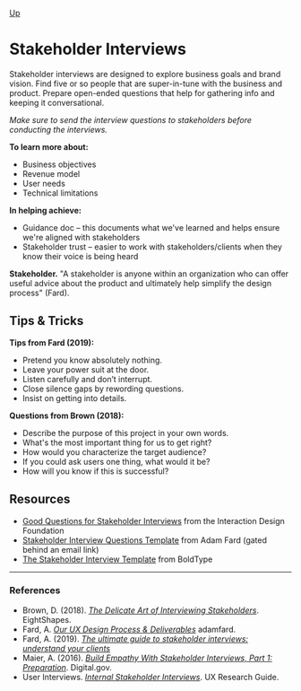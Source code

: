 [Up](../README.md)

# Stakeholder Interviews
Stakeholder interviews are designed to explore business goals and brand vision. Find five or so people that are super-in-tune with the business and product. Prepare open-ended questions that help for gathering info and keeping it conversational.

*Make sure to send the interview questions to stakeholders before conducting the interviews.*

**To learn more about:**
- Business objectives
- Revenue model
- User needs
- Technical limitations

**In helping achieve:**
- Guidance doc – this documents what we've learned and helps ensure we're aligned with stakeholders
- Stakeholder trust – easier to work with stakeholders/clients when they know their voice is being heard

**Stakeholder.** "A stakeholder is anyone within an organization who can offer useful advice about the product and ultimately help simplify the design process" (Fard).


## Tips & Tricks
**Tips from Fard (2019):**
- Pretend you know absolutely nothing.
- Leave your power suit at the door.
- Listen carefully and don’t interrupt.
- Close silence gaps by rewording questions.
- Insist on getting into details.

**Questions from Brown (2018):**
- Describe the purpose of this project in your own words.
- What's the most important thing for us to get right?
- How would you characterize the target audience?
- If you could ask users one thing, what would it be?
- How will you know if this is successful?


## Resources
- [Good Questions for Stakeholder Interviews](https://public-media.interaction-design.org/pdf/Good-Questions-for-Stakeholder-Interviews-Template.pdf) from the Interaction Design Foundation
- [Stakeholder Interview Questions Template](https://adamfard.com/download-ux-resources/stakeholder-interview-questions-template) from Adam Fard (gated behind an email link)
- [The Stakeholder Interview Template](http://www.bold-type.com/downloads/stakeholder-interview-questions.pdf) from BoldType


---

### References
* Brown, D. (2018). [*The Delicate Art of Interviewing Stakeholders*](https://medium.com/eightshapes-llc/the-delicate-art-of-interviewing-stakeholders-d6496443cbec). EightShapes.
* Fard, A. [*Our UX Design Process & Deliverables*](https://adamfard.com/ux-design-process) adamfard.
* Fard, A. (2019). [*The ultimate guide to stakeholder interviews: understand your clients*](https://uxdesign.cc/the-ultimate-guide-to-stakeholder-interviews-understand-your-clients-a3bcf87b6e8b)
* Maier, A. (2016). [*Build Empathy With Stakeholder Interviews, Part 1: Preparation*](https://digital.gov/2016/07/01/build-empathy-with-stakeholder-interviews-part-1-preparation/). Digital.gov.
* User Interviews. [*Internal Stakeholder Interviews*](https://www.userinterviews.com/ux-research-field-guide-chapter/internal-stakeholder-interviews). UX Research Guide.
